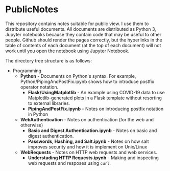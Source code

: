 # PublicNotes
This repository contains notes suitable for public view.  I use them
to distribute useful documents.  All documents are distributed as
Python 3, Jupyter notebooks because they contain code that may be
useful to other people.  Github should render the pages correctly, but
the hyperlinks in the table of contents of each document (at the top
of each document) will not work until you open the notebook using
Jupyter Notebook.

The directory tree structure is as follows:
  * Programming
      * **Python** - Documents on Python's syntax.  For example,
        Python/PipingAndPostFix.ipynb shows how to introduce postfix
        operator notation.
        * **Flask/UsingMatplotlib** - An example using COVID-19 data to use Matplotlib-generated plots in a Flask template without resorting to external libraries.
		* **PipingAndPostFix.ipynb** - Notes on introducing postfix
          notation in Python
      * **WebAuthentication** - Notes on authentication (for the web
        and otherwise)
		* **Basic and Digest Authentication.ipynb** - Notes on basic and
          digest authentication.
	    * **Passwords, Hashing, and Salt.ipynb** - Notes on how salt
          improves security and how it is implement on Unix/Linux
      * **WebRequests** - Notes on HTTP web requests and web services.
		* **Understading HTTP Requests.ipynb** - Making and inspecting web
          requests and resposes using `curl`.
